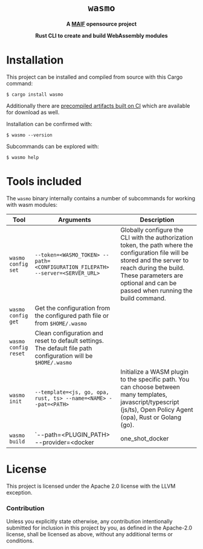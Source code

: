 <div align="center">
  <h1><code>wasmo</code></h1>

<strong>A <a href="https://github.com/MAIF/">MAIF</a> opensource project</strong>

  <p>
    <strong>Rust CLI to create and build WebAssembly modules</strong>
  </p>
</div>

# Installation

This project can be installed and compiled from source with this Cargo command:

```
$ cargo install wasmo
```

Additionally there are [precompiled artifacts built on CI][artifacts] which are
available for download as well.

[artifacts]: https://github.com/MAIF/wasmo/releases

Installation can be confirmed with:

```
$ wasmo --version
```

Subcommands can be explored with:

```
$ wasmo help
```

# Tools included

The `wasmo` binary internally contains a number of subcommands for working
with wasm modules:

| Tool                        | Arguments | Description                                                   |
| ---------------------------- | -- | ------------------------------------------------------------- |
| `wasmo config set`            | `--token=<WASMO_TOKEN> --path=<CONFIGURATION_FILEPATH> --server=<SERVER_URL>` | Globally configure the CLI with the authorization token, the path where the configuration file will be stored and the server to reach during the build. These parameters are optional and can be passed when running the build command.  |
| `wasmo config get`             | Get the configuration from the configured path file or from `$HOME/.wasmo` |
| `wasmo config reset`             | Clean configuration and reset to default settings. The default file path configuration will be `$HOME/.wasmo`                                   ||
| `wasmo init`             | `--template=<js, go, opa, rust, ts> --name=<NAME> --pat=<PATH>` | Initialize a WASM plugin to the specific path. You can choose between many templates, javascript/typescript (js/ts), Open Policy Agent (opa), Rust or Golang (go). |
| `wasmo build`             | `--path=<PLUGIN_PATH> --provider=<docker|one_shot_docker|remote|Docker|Remote|OneShotDocker> --server=<SERVER> --token=<TOKEN>` ||


# License

This project is licensed under the Apache 2.0 license with the LLVM exception.

### Contribution

Unless you explicitly state otherwise, any contribution intentionally submitted
for inclusion in this project by you, as defined in the Apache-2.0 license,
shall be licensed as above, without any additional terms or conditions.